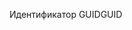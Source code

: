  <span data-ttu-id="4dfb6-101">Идентификатор GUID</span><span class="sxs-lookup"><span data-stu-id="4dfb6-101">GUID</span></span> 
